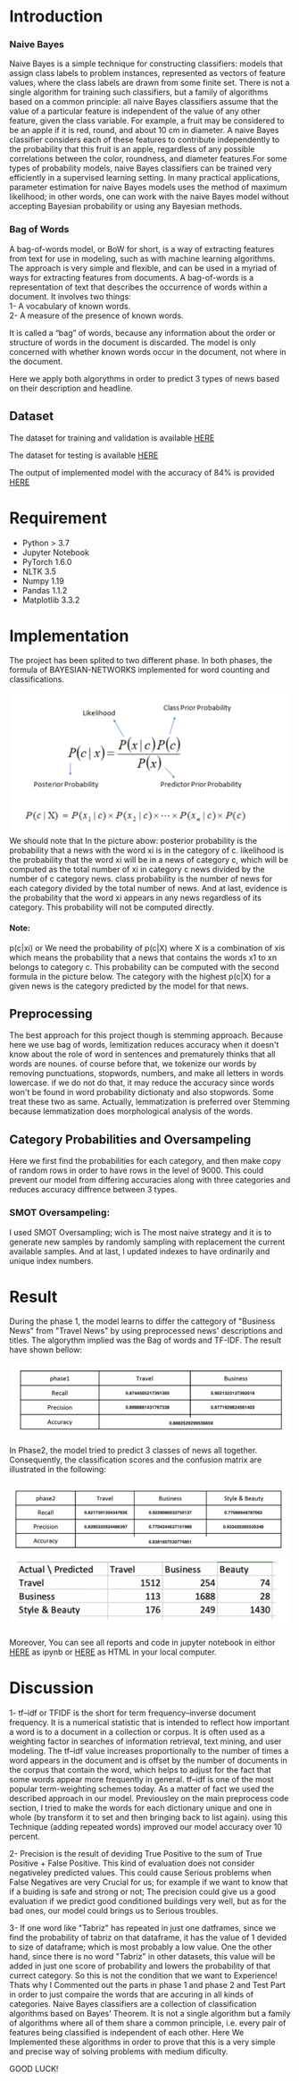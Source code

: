 # Introduction
### Naive Bayes
Naive Bayes is a simple technique for constructing classifiers: models that assign class labels to problem instances, represented as vectors of feature values, where the class labels are drawn from some finite set. There is not a single algorithm for training such classifiers, but a family of algorithms based on a common principle: all naive Bayes classifiers assume that the value of a particular feature is independent of the value of any other feature, given the class variable. For example, a fruit may be considered to be an apple if it is red, round, and about 10 cm in diameter. A naive Bayes classifier considers each of these features to contribute independently to the probability that this fruit is an apple, regardless of any possible correlations between the color, roundness, and diameter features.For some types of probability models, naive Bayes classifiers can be trained very efficiently in a supervised learning setting. In many practical applications, parameter estimation for naive Bayes models uses the method of maximum likelihood; in other words, one can work with the naive Bayes model without accepting Bayesian probability or using any Bayesian methods.

### Bag of Words
A bag-of-words model, or BoW for short, is a way of extracting features from text for use in modeling, such as with machine learning algorithms.
The approach is very simple and flexible, and can be used in a myriad of ways for extracting features from documents.
A bag-of-words is a representation of text that describes the occurrence of words within a document. It involves two things:<br>
1- A vocabulary of known words.<br>
2- A measure of the presence of known words.

It is called a “bag” of words, because any information about the order or structure of words in the document is discarded. The model is only concerned with whether known words occur in the document, not where in the document.

Here we apply both algorythms in order to predict 3 types of news based on their description and headline.

## Dataset
The dataset for training and validation is available [HERE](https://github.com/pmadinei/BN-tf-idf/blob/master/Docs/data.csv)

The dataset for testing is available [HERE](https://github.com/pmadinei/BN-tf-idf/blob/master/Docs/test.csv)

The output of implemented model with the accuracy of 84% is provided [HERE](https://github.com/pmadinei/BN-tf-idf/blob/master/Docs/output.csv)

# Requirement
* Python > 3.7
* Jupyter Notebook
* PyTorch 1.6.0
* NLTK 3.5
* Numpy 1.19
* Pandas 1.1.2
* Matplotlib 3.3.2

# Implementation
The project has been splited to two different phase. In both phases, the formula of BAYESIAN-NETWORKS implemented for word counting and classifications.

![BAyesian nets Formula](https://github.com/pmadinei/BN-tf-idf/blob/master/Docs/Bayesian%20Formula.png)
We should note that In the picture abow:
posterior probability is the probability that a news with the word xi is in the category of c. likelihood is the probability that the word xi will be in a news of category c, which will be computed as the total number of xi in category c news divided by the number of c category news. class probability is the number of news for each category divided by the total number of news. And at last, evidence is the probability that the word xi appears in any news regardless of its category. This probability will not be computed directly.
#### Note:
p(c|xi) or We need the probability of p(c|X) where X is a combination of xis which means the probability that a news that contains the words x1 to xn belongs to category c. This probability can be computed with the second formula in the picture below. The category with the highest p(c|X) for a given news is the category predicted by the model for that news.

## Preprocessing
The best approach for this project though is stemming approach. Because here we use bag of words, lemitization reduces accuracy when it doesn't know about the role of word in sentences and prematurely thinks that all words are nounes. of course before that, we tokenize our words by removing punctuations, stopwords, numbers, and make all letters in words lowercase. if we do not do that, it may reduce the accuracy since words won't be found in word probability dictionaty and also stopwords. Some treat these two as same. Actually, lemmatization is preferred over Stemming because lemmatization does morphological analysis of the words.

## Category Probabilities and Oversampeling
Here we first find the probabilities for each category, and then make copy of random rows in order to have rows in the level of 9000. This could prevent our model from differing accuracies along with three categories and reduces accuracy diffrence between 3 types.
### SMOT Oversampeling: 
I used SMOT Oversampling; wich is The most naive strategy and it is to generate new samples by randomly sampling with replacement the current available samples. And at last, I updated indexes to have ordinarily and unique index numbers.

# Result
During the phase 1, the model learns to differ the cattegory of "Business News" from "Travel News" by using preprocessed news' descriptions and titles. The algorythm implied was the Bag of words and TF-IDF. The result have shown bellow:

![Phase1](https://github.com/pmadinei/BN-tf-idf/blob/master/Docs/Phase1%20Result.png)

In Phase2, the model tried to predict 3 classes of news all together. Consequently, the classification scores and the confusion matrix are illustrated in the following:

![Phase2](https://github.com/pmadinei/BN-tf-idf/blob/master/Docs/Phase2%20Result.png)
![Phase2_CM](https://github.com/pmadinei/BN-tf-idf/blob/master/Docs/Phase2%20CM.png)

Moreover, You can see all reports and code in jupyter notebook in eithor [HERE](https://github.com/pmadinei/BN-tf-idf/blob/master/Bayesian%20Nets%20for%20TF-IDF.ipynb) as ipynb or [HERE](https://github.com/pmadinei/BN-tf-idf/blob/master/Docs/Report.html) as HTML in your local computer.

# Discussion

1- tf–idf or TFIDF is the short for term frequency–inverse document frequency. It is a numerical statistic that is intended to reflect how important a word is to a document in a collection or corpus. It is often used as a weighting factor in searches of information retrieval, text mining, and user modeling. The tf–idf value increases proportionally to the number of times a word appears in the document and is offset by the number of documents in the corpus that contain the word, which helps to adjust for the fact that some words appear more frequently in general. tf–idf is one of the most popular term-weighting schemes today. As a matter of fact we used the described approach in our model. Previousley on the main preprocess code section, I tried to make the words for each dictionary unique and one in whole (by transform it to set and then bringing back to list again). using this Technique (adding repeated words) improved our model accuracy over 10 percent.

2- Precision is the result of deviding True Positive to the sum of True Positive + False Positive. This kind of evaluation does not consider negativeley predicted values. This could cause Serious problems when False Negatives are very Crucial for us; for example if we want to know that if a buiding is safe and strong or not; The precision could give us a good evaluation if we predict good conditioned buildings very well, but as for the bad ones, our model could brings us to Serious troubles.

3- If one word like "Tabriz" has repeated in just one datframes, since we find the probability of tabriz on that dataframe, it has the value of 1 devided to size of dataframe; which is most probably a low value. One the other hand, since there is no word "Tabriz" in other datasets, this value will be added in just one score of probability and lowers the probability of that currect category. So this is not the condition that we want to Experience! Thats why I Commented out the parts in phase 1 and phase 2 and Test Part in order to just compaire the words that are accuring in all kinds of categories. Naive Bayes classifiers are a collection of classification algorithms based on Bayes’ Theorem. It is not a single algorithm but a family of algorithms where all of them share a common principle, i.e. every pair of features being classified is independent of each other. Here We Implemented these algorithms in order to prove that this is a very simple and precise way of solving problems with medium dificulty.

GOOD LUCK!
